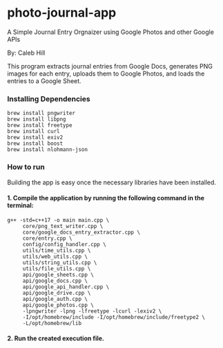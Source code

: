 # photo-journal-app
A Simple Journal Entry Orgnaizer using Google Photos and other Google APIs

By: Caleb Hill

This program extracts journal entries from Google Docs, generates PNG images for each entry, uploads them to Google Photos, and loads the entries to a Google Sheet.

### Installing Dependencies
```
brew install pngwriter
brew install libpng
brew install freetype
brew install curl
brew install exiv2
brew install boost
brew install nlohmann-json
```

### How to run
Building the app is easy once the necessary libraries have been installed. 

#### 1. Compile the application by running the following command in the terminal:
```
g++ -std=c++17 -o main main.cpp \
     core/png_text_writer.cpp \
     core/google_docs_entry_extractor.cpp \
     core/entry.cpp \
     config/config_handler.cpp \
     utils/time_utils.cpp \
     utils/web_utils.cpp \
     utils/string_utils.cpp \
     utils/file_utils.cpp \
     api/google_sheets.cpp \
     api/google_docs.cpp \
     api/google_api_handler.cpp \
     api/google_drive.cpp \
     api/google_auth.cpp \
     api/google_photos.cpp \
     -lpngwriter -lpng -lfreetype -lcurl -lexiv2 \
     -I/opt/homebrew/include -I/opt/homebrew/include/freetype2 \
     -L/opt/homebrew/lib
```

#### 2. Run the created execution file.